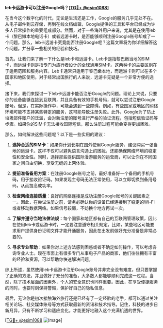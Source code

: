 **leb卡远游卡可以注册Google吗？[[TG💪+ @esim1088](https://t.me/s/esim1088)]**

在当今这个数字化的时代，无论是生活还是工作，Google的服务几乎无处不在。从电子邮件到云存储，再到在线文档编辑，Google提供的工具和平台已经成为许多人日常操作的重要组成部分。然而，对于一些海外用户来说，尤其是在使用leb卡（黎巴嫩本地电话卡）或者远游卡时，是否能够顺利注册Google账号却成了一个问题。那么，leb卡远游卡究竟能否注册Google呢？这篇文章将为你详细解答这个问题，并分享一些相关的经验和技巧。

首先，让我们来了解一下什么是leb卡和远游卡。Leb卡是指黎巴嫩当地的SIM卡，而远游卡则是指专门为旅行者设计的全球通用SIM卡。这两种卡的主要区别在于适用范围和服务内容。Leb卡通常只适用于黎巴嫩本地，而远游卡则可以在多个国家和地区使用。对于经常出国旅行的人来说，远游卡无疑是一个非常方便的选择。

接下来，我们来探讨一下leb卡远游卡能否注册Google的问题。理论上来说，只要你的设备能够连接到互联网，并且具备有效的手机号码，就可以尝试注册Google账号。但是，在实际操作中，可能会遇到一些障碍。例如，有些国家或地区的网络环境可能不支持某些特定的服务，这可能导致注册失败。此外，Google为了防止垃圾邮件账户的泛滥，会对新注册的账号进行严格的验证流程，包括短信验证码等步骤。如果你的SIM卡无法接收国际短信，那么注册过程可能会变得更加困难。

那么，如何解决这些问题呢？以下是一些实用的建议：

1. **选择合适的SIM卡**：如果你计划长期在国外使用Google服务，建议购买一张当地的远游卡。这样不仅可以避免语言沟通上的困扰，还能确保网络环境的稳定性和安全性。同时，选择那些提供国际漫游服务的运营商，可以让你在不同国家之间自由切换，享受无缝的上网体验。

2. **提前准备备用方案**：在注册Google账号之前，最好准备好一个备用的手机号码，用于接收验证码。如果发现主号码无法正常使用，可以立即切换到备用号码，从而提高成功率。

3. **检查网络连接质量**：良好的网络连接是成功注册Google账号的关键因素之一。因此，在尝试注册之前，请务必确认你的设备已经连接到了稳定的Wi-Fi或者移动数据网络。如果信号较弱，不妨换个地方再试一次。

4. **了解并遵守当地法律法规**：每个国家和地区都有自己的互联网管理政策，因此在使用leb卡或远游卡时，一定要注意遵守相关规定。比如，某些地区可能要求用户提供身份证明文件才能开通服务，因此在出发前做好充分准备是非常必要的。

5. **寻求专业帮助**：如果你对上述方法感到困惑或者不确定如何操作，可以考虑咨询专业人士。现在市面上有很多专门从事电子产品的商家，他们往往拥有丰富的经验和资源，可以帮助你快速解决问题。

综上所述，虽然使用leb卡远游卡注册Google账号并非完全没有难度，但只要掌握了正确的方法，并且做好了充分的准备，大多数人都能够顺利完成这一过程。当然，除了技术层面的因素外，个人的安全意识也同样重要。因此，在享受便捷服务的同时，也要时刻保持警惕，保护好自己的隐私信息。

最后，无论你是初次接触海外旅行还是已经有了一定经验的老手，都可以通过关注相关论坛、社交媒体账号等方式获取最新的资讯和技术指导。记住，科技的进步日新月异，只有不断学习和适应变化，才能更好地融入这个充满机遇的世界。

[[TG💪+ @esim1088](https://t.me/s/esim1088) ![Image](https://i.postimg.cc/4NQfJmqS/Snipaste-2025-05-13-00-14-12.png)]